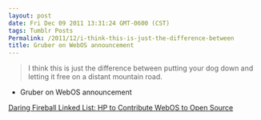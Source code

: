 ```yaml
---
layout: post
date: Fri Dec 09 2011 13:31:24 GMT-0600 (CST)
tags: Tumblr Posts
Permalink: /2011/12/i-think-this-is-just-the-difference-between
title: Gruber on WebOS announcement
---
```


> I think this is just the difference between putting your dog down and letting it free on a distant mountain road.

- Gruber on WebOS announcement

[Daring Fireball Linked List: HP to Contribute WebOS to Open Source](http://daringfireball.net/linked/2011/12/09/hp-webos)
